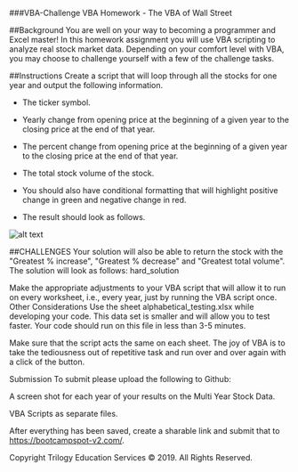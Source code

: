 ###VBA-Challenge
VBA Homework - The VBA of Wall Street

##Background
You are well on your way to becoming a programmer and Excel master! In this homework assignment you will use VBA scripting to analyze real stock market data. Depending on your comfort level with VBA, you may choose to challenge yourself with a few of the challenge tasks.

##Instructions
Create a script that will loop through all the stocks for one year and output the following information.

* The ticker symbol.

* Yearly change from opening price at the beginning of a given year to the closing price at the end of that year.

* The percent change from opening price at the beginning of a given year to the closing price at the end of that year.

* The total stock volume of the stock.

* You should also have conditional formatting that will highlight positive change in green and negative change in red.

* The result should look as follows.

![alt text]("C:\Users\jessi\OneDrive\Desktop\Class\NU-VIRT-DATA-PT-12-2022-U-LOLC\02-Homework\02-VBA-Scripting\Starter_Code\Images\moderate_solution.png")

##CHALLENGES
Your solution will also be able to return the stock with the "Greatest % increase", "Greatest % decrease" and "Greatest total volume". The solution will look as follows:
hard_solution

Make the appropriate adjustments to your VBA script that will allow it to run on every worksheet, i.e., every year, just by running the VBA script once.
Other Considerations
Use the sheet alphabetical_testing.xlsx while developing your code. This data set is smaller and will allow you to test faster. Your code should run on this file in less than 3-5 minutes.

Make sure that the script acts the same on each sheet. The joy of VBA is to take the tediousness out of repetitive task and run over and over again with a click of the button.

Submission
To submit please upload the following to Github:

A screen shot for each year of your results on the Multi Year Stock Data.

VBA Scripts as separate files.

After everything has been saved, create a sharable link and submit that to https://bootcampspot-v2.com/.

Copyright
Trilogy Education Services © 2019. All Rights Reserved.
